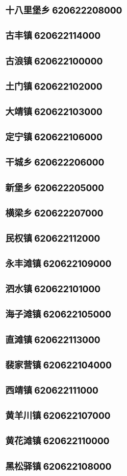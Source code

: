 # 十八里堡乡 620622208000
# 古丰镇 620622114000
# 古浪镇 620622100000
# 土门镇 620622102000
# 大靖镇 620622103000
# 定宁镇 620622106000
# 干城乡 620622206000
# 新堡乡 620622205000
# 横梁乡 620622207000
# 民权镇 620622112000
# 永丰滩镇 620622109000
# 泗水镇 620622101000
# 海子滩镇 620622105000
# 直滩镇 620622113000
# 裴家营镇 620622104000
# 西靖镇 620622111000
# 黄羊川镇 620622107000
# 黄花滩镇 620622110000
# 黑松驿镇 620622108000
